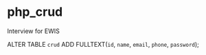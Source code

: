 # php_crud

Interview for EWIS

ALTER TABLE `crud` ADD FULLTEXT(`id`, `name`, `email`, `phone`, `password`);
